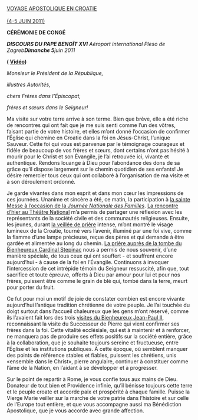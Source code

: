 [VOYAGE APOSTOLIQUE EN CROATIE\
\
(4-5 JUIN 2011)](/content/benedict-xvi/fr/travels/2011/index_croazia.html)

**CÉRÉMONIE DE CONGÉ**

***DISCOURS DU PAPE BENOÎT XVI*** *Aéroport international Pleso de Zagreb**Dimanche 5**juin 2011*

**( [Vidéo](http://player.rv.va/vaticanplayer.asp?language=it&tic=VA_2GKMCBZI))**

*Monsieur le Président de la République,*

*illustres Autorités,*

*chers Frères dans l’Épiscopat,*

*frères et sœurs dans le Seigneur!*

Ma visite sur votre terre arrive à son terme. Bien que brève, elle a été riche de rencontres qui ont fait que je me suis senti comme l’un des vôtres, faisant partie de votre histoire, et elles m’ont donné l’occasion de confirmer l’Église qui chemine en Croatie dans la foi en Jésus-Christ, l’unique Sauveur. Cette foi qui vous est parvenue par le témoignage courageux et fidèle de beaucoup de vos frères et sœurs, dont certains n’ont pas hésité à mourir pour le Christ et son Évangile, je l’ai retrouvée ici, vivante et authentique. Rendons louange à Dieu pour l’abondance des dons de sa grâce qu’il dispose largement sur le chemin quotidien de ses enfants! Je désire remercier tous ceux qui ont collaboré à l’organisation de ma visite et à son déroulement ordonné.

Je garde vivantes dans mon esprit et dans mon cœur les impressions de ces journées. Unanime et sincère a été, ce matin, la participation à [la sainte Messe à l’occasion de la *Journée Nationale des Familles*](/content/benedict-xvi/fr/homilies/2011/documents/hf_ben-xvi_hom_20110605_croazia.html). [La rencontre d’hier au Théâtre National](/content/benedict-xvi/fr/speeches/2011/june/documents/hf_ben-xvi_spe_20110604_cd-croazia.html) m’a permis de partager une réflexion avec les représentants de la société civile et des communautés religieuses. Ensuite, les jeunes, durant [la veillée de prière](/content/benedict-xvi/fr/speeches/2011/june/documents/hf_ben-xvi_spe_20110604_veglia-croazia.html) intense, m’ont montré le visage lumineux de la Croatie, tourné vers l’avenir, illuminé par une foi vive, comme la flamme d’une lampe précieuse, reçue des pères et qui demande à être gardée et alimentée au long du chemin. [La prière auprès de la tombe du Bienheureux Cardinal Stepinac](/content/benedict-xvi/fr/speeches/2011/june/documents/hf_ben-xvi_spe_20110605_vespri-croazia.html) nous a permis de nous souvenir, d’une manière spéciale, de tous ceux qui ont souffert - et souffrent encore aujourd’hui - à cause de la foi en l’Évangile. Continuons à invoquer l’intercession de cet intrépide témoin du Seigneur ressuscité, afin que, tout sacrifice et toute épreuve, offerts à Dieu par amour pour lui et pour nos frères, puissent être comme le grain de blé qui, tombé dans la terre, meurt pour porter du fruit.

Ce fut pour moi un motif de joie de constater combien est encore vivante aujourd’hui l’antique tradition chrétienne de votre peuple. Je l’ai touchée du doigt surtout dans l’accueil chaleureux que les gens m’ont réservé, comme ils l’avaient fait lors des trois [visites du Bienheureux Jean-Paul II](/content/john-paul-ii/fr/travels/index.html), reconnaissant la visite du Successeur de Pierre qui vient confirmer ses frères dans la foi. Cette vitalité ecclésiale, qui est à maintenir et à renforcer, ne manquera pas de produire ses effets positifs sur la société entière, grâce à la collaboration, que je souhaite toujours sereine et fructueuse, entre l’Église et les institutions publiques. À cette époque, où semblent manquer des points de référence stables et fiables, puissent les chrétiens, unis «ensemble dans le Christ», pierre angulaire, continuer à constituer comme l’âme de la Nation, en l’aidant à se développer et à progresser.

Sur le point de repartir à Rome, je vous confie tous aux mains de Dieu. Donateur de tout bien et Providence infinie, qu’il bénisse toujours cette terre et le peuple croate et accorde paix et prospérité à chaque famille. Puisse la Vierge Marie veiller sur la marche de votre patrie dans l’histoire et sur celle de l’Europe tout entière, et que vous accompagne aussi ma Bénédiction Apostolique, que je vous accorde avec grande affection.